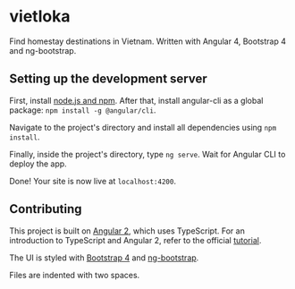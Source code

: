 # vietloka
Find homestay destinations in Vietnam. Written with Angular 4, Bootstrap 4 and ng-bootstrap.

## Setting up the development server
First, install [node.js and npm](https://docs.npmjs.com/getting-started/installing-node). After that, install angular-cli as a global package:
`npm install -g @angular/cli`.

Navigate to the project's directory and install all dependencies using `npm install`. 

Finally, inside the project's directory, type `ng serve`. Wait for Angular CLI to deploy the app.

Done! Your site is now live at `localhost:4200`.

## Contributing

This project is built on [Angular 2](https://angular.io), which uses TypeScript. For an introduction to TypeScript and Angular 2, refer to the official [tutorial](https://angular.io/docs/ts/latest/tutorial/).

The UI is styled with [Bootstrap 4](https://v4-alpha.getbootstrap.com/) and [ng-bootstrap](https://ng-bootstrap.github.io).

Files are indented with two spaces.

